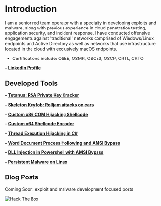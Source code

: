 # Introduction

I am a senior red team operator with a specialty in developing exploits and malware, along with previous experience in cloud penetration testing, application security, and incident response. I have conducted offensive engagements against 'traditional' networks comprised of Windows/Linux endpoints and Active Directory as well as networks that use infrastructure located in the cloud with exclusively macOS endpoints.

- Certifications include: OSEE, OSMR, OSCE3, OSCP, CRTL, CRTO

**- [LinkedIn Profile](https://linkedin.com/in/cole-houston-1a91b2170)**

## Developed Tools
**- [Tetanus: RSA Private Key Cracker](https://github.com/ForeverAnApple/Tetanus)**

**- [Skeleton Keyfob: Rolljam attacks on cars](https://github.com/ColeHouston/skeleton-keyfob)**

**- [Custom x86 COM Hijacking Shellcode](https://github.com/ColeHouston/x86-com-hijack-shellcode)**

**- [Custom x64 Shellcode Encoder](https://github.com/ColeHouston/x64-shellcode-encoder)**

**- [Thread Execution Hijacking in C#](https://github.com/ColeHouston/thread-hijacking-in-csharp)**

**- [Word Document Process Hollowing and AMSI Bypass](https://github.com/ColeHouston/word-vba-process-hollowing)**

**- [DLL Injection in Powershell with AMSI Bypass](https://github.com/ColeHouston/Powershell-DLL-Injection)**

**- [Persistent Malware on Linux](https://github.com/ColeHouston/linux-persistence-malware)**


## Blog Posts
Coming Soon: exploit and malware development focused posts


![Hack The Box](https://www.hackthebox.eu/badge/image/114142)
